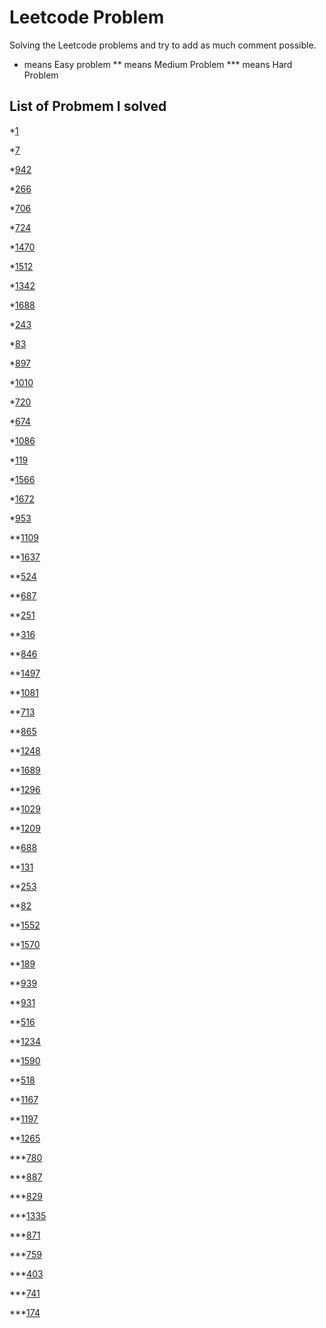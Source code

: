 # Leetcode Problem

Solving the Leetcode problems and try to add as much comment possible.
*    means Easy problem
**   means Medium Problem
***  means Hard Problem

## List of Probmem I solved

*[1](https://leetcode.com/problems/two-sum/)

*[7](https://leetcode.com/problems/reverse-integer/)

*[942](https://leetcode.com/problems/di-string-match/)

*[266](https://leetcode.com/problems/palindrome-permutation/)

*[706](https://leetcode.com/problems/design-hashmap/)

*[724](https://leetcode.com/problems/find-pivot-index/)

*[1470](https://leetcode.com/problems/shuffle-the-array/)

*[1512](https://leetcode.com/problems/number-of-good-pairs/)

*[1342](https://leetcode.com/problems/number-of-steps-to-reduce-a-number-to-zero/)

*[1688](https://leetcode.com/problems/count-of-matches-in-tournament/)

*[243](https://leetcode.com/problems/shortest-word-distance/)

*[83](https://leetcode.com/problems/remove-duplicates-from-sorted-list/)

*[897](https://leetcode.com/problems/increasing-order-search-tree/)

*[1010](https://leetcode.com/problems/pairs-of-songs-with-total-durations-divisible-by-60/)

*[720](https://leetcode.com/problems/longest-word-in-dictionary/)

*[674](https://leetcode.com/problems/longest-continuous-increasing-subsequence/)

*[1086](https://leetcode.com/problems/high-five/)

*[119](https://leetcode.com/problems/pascals-triangle-ii/)

*[1566](https://leetcode.com/problems/detect-pattern-of-length-m-repeated-k-or-more-times/)

*[1672](https://leetcode.com/problems/richest-customer-wealth/)

*[953](https://leetcode.com/problems/verifying-an-alien-dictionary/)

**[1109](https://leetcode.com/problems/corporate-flight-bookings/)

**[1637](https://leetcode.com/problems/widest-vertical-area-between-two-points-containing-no-points/)

**[524](https://leetcode.com/problems/longest-word-in-dictionary-through-deleting/)

**[687](https://leetcode.com/problems/longest-univalue-path/)

**[251](https://leetcode.com/problems/flatten-2d-vector/)

**[316](https://leetcode.com/problems/remove-duplicate-letters/)

**[846](https://leetcode.com/problems/hand-of-straights/)

**[1497](https://leetcode.com/problems/check-if-array-pairs-are-divisible-by-k/)

**[1081](https://leetcode.com/problems/smallest-subsequence-of-distinct-characters/)

**[713](https://leetcode.com/problems/subarray-product-less-than-k/)

**[865](https://leetcode.com/problems/smallest-subtree-with-all-the-deepest-nodes/)

**[1248](https://leetcode.com/problems/count-number-of-nice-subarrays/)

**[1689](https://leetcode.com/problems/partitioning-into-minimum-number-of-deci-binary-numbers/)

**[1296](https://leetcode.com/problems/divide-array-in-sets-of-k-consecutive-numbers/)

**[1029](https://leetcode.com/problems/two-city-scheduling/)

**[1209](https://leetcode.com/problems/remove-all-adjacent-duplicates-in-string-ii/)

**[688](https://leetcode.com/problems/knight-probability-in-chessboard/)

**[131](https://leetcode.com/problems/palindrome-partitioning/)

**[253](https://leetcode.com/problems/meeting-rooms-ii/)

**[82](https://leetcode.com/problems/remove-duplicates-from-sorted-list-ii/)

**[1552](https://leetcode.com/problems/magnetic-force-between-two-balls/)

**[1570](https://leetcode.com/problems/dot-product-of-two-sparse-vectors/)

**[189](https://leetcode.com/problems/rotate-array/)

**[939](https://leetcode.com/problems/minimum-area-rectangle/)

**[931](https://leetcode.com/problems/minimum-falling-path-sum/)

**[516](https://leetcode.com/problems/longest-palindromic-subsequence/)

**[1234](https://leetcode.com/problems/replace-the-substring-for-balanced-string/)

**[1590](https://leetcode.com/problems/make-sum-divisible-by-p/)

**[518](https://leetcode.com/problems/coin-change-2/)

**[1167](https://leetcode.com/problems/minimum-cost-to-connect-sticks/)

**[1197](https://leetcode.com/problems/minimum-knight-moves/)

**[1265](https://leetcode.com/problems/print-immutable-linked-list-in-reverse/)

***[780](https://leetcode.com/problems/reaching-points/)

***[887](https://leetcode.com/problems/super-egg-drop/)

***[829](https://leetcode.com/problems/consecutive-numbers-sum/)

***[1335](https://leetcode.com/problems/minimum-difficulty-of-a-job-schedule/)

***[871](https://leetcode.com/problems/minimum-number-of-refueling-stops/)

***[759](https://leetcode.com/problems/employee-free-time/)

***[403](https://leetcode.com/problems/frog-jump/)

***[741](https://leetcode.com/problems/cherry-pickup/)

***[174](https://leetcode.com/problems/dungeon-game/)